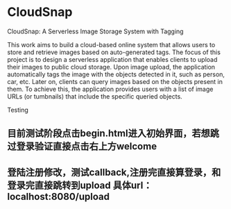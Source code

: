 # CloudSnap
CloudSnap: A Serverless Image Storage System with Tagging


This work aims to build a cloud-based online system that allows users to store and retrieve images based on auto-generated tags. The focus of this project is to design a serverless application that enables clients to upload their images to public cloud storage. Upon image upload, the application automatically tags the image with the objects detected in it, such as person, car, etc. Later on, clients can query images based on the objects present in them. To achieve this, the application provides users with a list of image URLs (or tumbnails) that include the specific queried objects.

Testing
## 目前测试阶段点击begin.html进入初始界面，若想跳过登录验证直接点击右上方welcome
## 登陆注册修改，测试callback,注册完直接算登录，和登录完直接跳转到upload 具体url：localhost:8080/upload